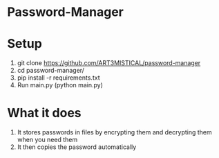 # Password-Manager

# Setup

1. git clone https://github.com/ART3MISTICAL/password-manager
2. cd password-manager/
3. pip install -r  requirements.txt
4. Run main.py (python main.py)


# What it does

1. It stores passwords in files by encrypting them and decrypting them when you need them
2. It then copies the password automatically
